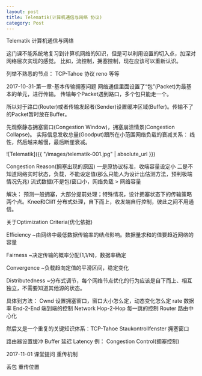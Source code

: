 ```yaml
---
layout: post
title: Telematik(计算机通信与网络 协议)
category: Post
---
```

Telematik 计算机通信与网络

这门课不能系统地复习到计算机网络的知识，但是可以利用设置的切入点，加深对网络层次实现的感觉。
比如，流控制，拥塞控制，现在应该可以重新认识。

列举不熟悉的节点：
TCP-Tahoe 协议
reno
等等

2017-10-31-第一章-基本传输拥塞问题
网络通信里面设置了“包”(Packet)为最基本的单元，进行传输。
传输每个Packet遇到路口，多个包只能走一个。

所以对于路口(Router)或者传输发起者(Sender)设置缓冲区域(Buffer)。传输不了的Packet暂时放在Buffer。

先观察静态拥塞窗口(Congestion Window)，拥塞崩溃情景(Congestion Collapse)。
实际信息发收总量(Goodput)跟所在小范围网络负载的衰减关系：
线性，然后越来越慢，最后断崖衰减。

![Telematik]({{ "/images/telematik-001.jpg" | absolute_url }})

Congestion Reason(拥塞出现的原因)
一是原协议标准，收端容量设定小
二是不知道网络实时状态，负载，不能设定值(那么只能人为设计出估测方法，预判极端情况先兆)
流式数据(不是包)窗口小，网络负载 > 网络容量

解决：
预测一般拥塞，大部分提前处理；特殊情况，设计拥塞状态下的传输策略
两个点。Knee和Cliff
分布式处理，自下而上，收发端自行控制，彼此之间不用通信。

关于Optimization Criteria(优化依据)

Efficiency 
~由网络中最低数据传输率的结点影响。数据量求和的值要趋近网络的容量

Fairness
~决定传输的概率分配(1,1/N)，数据率确定

Convergence
~负载趋向定值的平滑区间，稳定变化

Distributedness
~分布式调节，每个网络节点优化的行为应该是自下而上、相互独立，不需要知道其他源的状态。

具体到方法：
Cwnd 设置拥塞窗口，窗口大小怎么定，动态变化怎么定
rate 数据率
End-2-End 端到端的控制
Network Hop-2-Hop 每一跳的控制
Router 路由中心化

然后又是一个重复的关键知识体系：TCP-Tahoe
Staukontrollfenster 拥塞窗口



路由器设置缓冲 Buffer 延迟 Latency
例：
Congestion Control(拥塞控制)


2017-11-01
课堂提问 重传机制

丢包 重传位置
